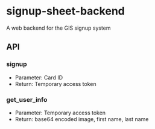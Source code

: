 # signup-sheet-backend
A web backend for the GIS signup system

## API
### signup
* Parameter: Card ID    
* Return: Temporary access token

### get_user_info
* Parameter: Temporary access token   
* Return: base64 encoded image, first name, last name
